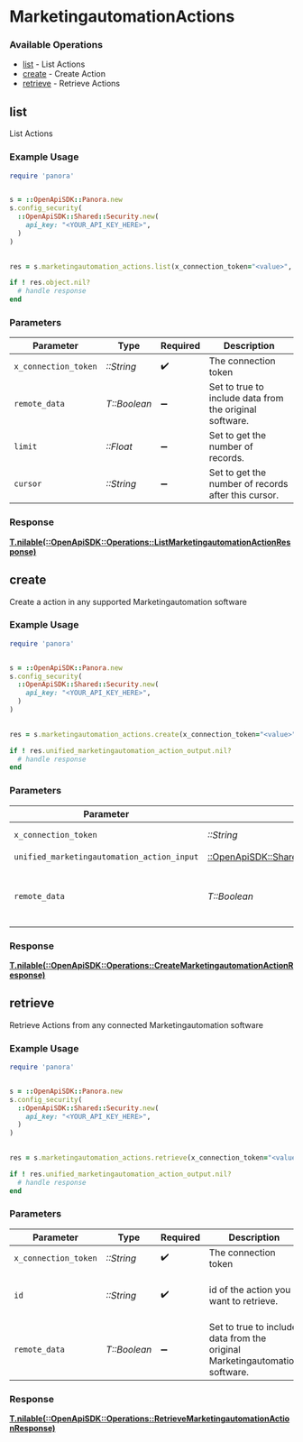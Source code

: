 # MarketingautomationActions


### Available Operations

* [list](#list) - List Actions
* [create](#create) - Create Action
* [retrieve](#retrieve) - Retrieve Actions

## list

List Actions

### Example Usage

```ruby
require 'panora'


s = ::OpenApiSDK::Panora.new
s.config_security(
  ::OpenApiSDK::Shared::Security.new(
    api_key: "<YOUR_API_KEY_HERE>",
  )
)

    
res = s.marketingautomation_actions.list(x_connection_token="<value>", remote_data=false, limit=7685.78, cursor="<value>")

if ! res.object.nil?
  # handle response
end

```

### Parameters

| Parameter                                               | Type                                                    | Required                                                | Description                                             |
| ------------------------------------------------------- | ------------------------------------------------------- | ------------------------------------------------------- | ------------------------------------------------------- |
| `x_connection_token`                                    | *::String*                                              | :heavy_check_mark:                                      | The connection token                                    |
| `remote_data`                                           | *T::Boolean*                                            | :heavy_minus_sign:                                      | Set to true to include data from the original software. |
| `limit`                                                 | *::Float*                                               | :heavy_minus_sign:                                      | Set to get the number of records.                       |
| `cursor`                                                | *::String*                                              | :heavy_minus_sign:                                      | Set to get the number of records after this cursor.     |


### Response

**[T.nilable(::OpenApiSDK::Operations::ListMarketingautomationActionResponse)](../../models/operations/listmarketingautomationactionresponse.md)**


## create

Create a action in any supported Marketingautomation software

### Example Usage

```ruby
require 'panora'


s = ::OpenApiSDK::Panora.new
s.config_security(
  ::OpenApiSDK::Shared::Security.new(
    api_key: "<YOUR_API_KEY_HERE>",
  )
)

    
res = s.marketingautomation_actions.create(x_connection_token="<value>", unified_marketingautomation_action_input=::OpenApiSDK::Shared::UnifiedMarketingautomationActionInput.new(), remote_data=false)

if ! res.unified_marketingautomation_action_output.nil?
  # handle response
end

```

### Parameters

| Parameter                                                                                                                   | Type                                                                                                                        | Required                                                                                                                    | Description                                                                                                                 | Example                                                                                                                     |
| --------------------------------------------------------------------------------------------------------------------------- | --------------------------------------------------------------------------------------------------------------------------- | --------------------------------------------------------------------------------------------------------------------------- | --------------------------------------------------------------------------------------------------------------------------- | --------------------------------------------------------------------------------------------------------------------------- |
| `x_connection_token`                                                                                                        | *::String*                                                                                                                  | :heavy_check_mark:                                                                                                          | The connection token                                                                                                        |                                                                                                                             |
| `unified_marketingautomation_action_input`                                                                                  | [::OpenApiSDK::Shared::UnifiedMarketingautomationActionInput](../../models/shared/unifiedmarketingautomationactioninput.md) | :heavy_check_mark:                                                                                                          | N/A                                                                                                                         |                                                                                                                             |
| `remote_data`                                                                                                               | *T::Boolean*                                                                                                                | :heavy_minus_sign:                                                                                                          | Set to true to include data from the original Marketingautomation software.                                                 | false                                                                                                                       |


### Response

**[T.nilable(::OpenApiSDK::Operations::CreateMarketingautomationActionResponse)](../../models/operations/createmarketingautomationactionresponse.md)**


## retrieve

Retrieve Actions from any connected Marketingautomation software

### Example Usage

```ruby
require 'panora'


s = ::OpenApiSDK::Panora.new
s.config_security(
  ::OpenApiSDK::Shared::Security.new(
    api_key: "<YOUR_API_KEY_HERE>",
  )
)

    
res = s.marketingautomation_actions.retrieve(x_connection_token="<value>", id="801f9ede-c698-4e66-a7fc-48d19eebaa4f", remote_data=false)

if ! res.unified_marketingautomation_action_output.nil?
  # handle response
end

```

### Parameters

| Parameter                                                                   | Type                                                                        | Required                                                                    | Description                                                                 | Example                                                                     |
| --------------------------------------------------------------------------- | --------------------------------------------------------------------------- | --------------------------------------------------------------------------- | --------------------------------------------------------------------------- | --------------------------------------------------------------------------- |
| `x_connection_token`                                                        | *::String*                                                                  | :heavy_check_mark:                                                          | The connection token                                                        |                                                                             |
| `id`                                                                        | *::String*                                                                  | :heavy_check_mark:                                                          | id of the action you want to retrieve.                                      | 801f9ede-c698-4e66-a7fc-48d19eebaa4f                                        |
| `remote_data`                                                               | *T::Boolean*                                                                | :heavy_minus_sign:                                                          | Set to true to include data from the original Marketingautomation software. | false                                                                       |


### Response

**[T.nilable(::OpenApiSDK::Operations::RetrieveMarketingautomationActionResponse)](../../models/operations/retrievemarketingautomationactionresponse.md)**


